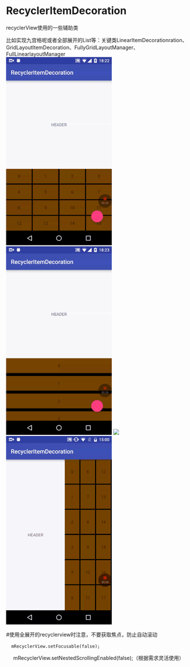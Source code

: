 # RecyclerItemDecoration

recyclerView使用的一些辅助类

比如实现九宫格呢或者全部展开的List等：关键类LinearItemDecorationration、GridLayoutItemDecoration、FullyGridLayoutManager、FullLinearlayoutManager      
<img src="https://github.com/happylishang/happylishang.github.io/blob/master/images/android/view/RecyclerItemDecoration/1.gif?raw=true" width=290 />
<img src="https://github.com/happylishang/happylishang.github.io/blob/master/images/android/view/RecyclerItemDecoration/2.gif?raw=true" width=290 /> 
<img src="https://github.com/happylishang/happylishang.github.io/blob/master/images/android/view/RecyclerItemDecoration/3.gif?raw=true" width=290 />
<img src="https://github.com/happylishang/happylishang.github.io/blob/master/images/android/view/RecyclerItemDecoration/horizon.gif?raw=true" width=290 />   

#使用全展开的recyclerview时注意，不要获取焦点，防止自动滚动
  
      mRecyclerView.setFocusable(false);
      mRecyclerView.setNestedScrollingEnabled(false);（根据需求灵活使用）
